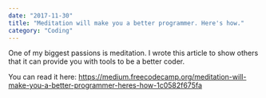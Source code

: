 ```yaml
---
date: "2017-11-30"
title: "Meditation will make you a better programmer. Here's how."
category: "Coding"
---
```


One of my biggest passions is meditation. I wrote this article to show others that it can provide you with tools to be a better coder.

You can read it here: https://medium.freecodecamp.org/meditation-will-make-you-a-better-programmer-heres-how-1c0582f675fa
